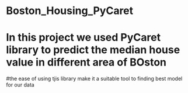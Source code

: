 # Boston_Housing_PyCaret
# In this project we used PyCaret library to predict the median house value in different area of BOston
#the ease of using tjis library make it a suitable tool to finding best model for our data

